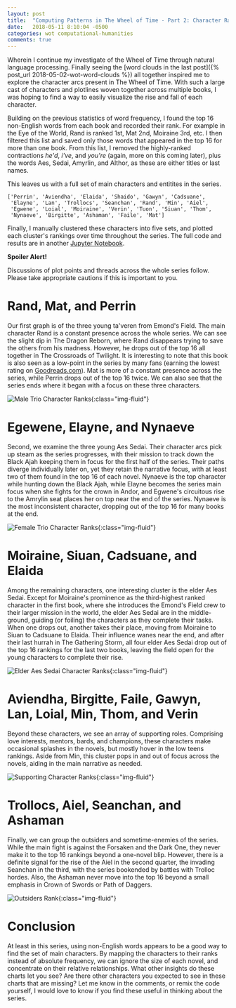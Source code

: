 ```yaml
---
layout: post
title:  "Computing Patterns in The Wheel of Time - Part 2: Character Ranking"
date:   2018-05-11 8:10:04 -0500
categories: wot computational-humanities
comments: true
---
```


Wherein I continue my investigate of the Wheel of Time through natural language
processing. Finally seeing the [word clouds in the last post]({% post_url 2018-05-02-wot-word-clouds %}) 
all together 
inspired me to explore the character arcs present in The Wheel of Time.
With such a large cast of characters and plotlines woven together across
multiple books, I was hoping to find a way to easily visualize the rise and 
fall of each character.

Building on the previous statistics of word frequency, I found the top 16 non-English
words from each book and recorded their rank. For example in the Eye of the World, Rand 
is ranked 1st, Mat 2nd, Moiraine 3rd, etc. I then filtered this list and saved only those
words that appeared in the top 16 for more than one book. From this list, I removed
the highly-ranked contractions *he'd*, *i've*, and *you're* (again, more on this 
coming later), plus the words Aes, Sedai, Amyrlin, and Althor, as these are either
titles or last names.

This leaves us with a full set of main characters and entitites in the series.

```
['Perrin', 'Aviendha', 'Elaida', 'Shaido', 'Gawyn', 'Cadsuane',
 'Elayne', 'Lan', 'Trollocs', 'Seanchan', 'Rand', 'Min', 'Aiel',
 'Egwene', 'Loial', 'Moiraine', 'Verin', 'Tuon', 'Siuan', 'Thom',
 'Nynaeve', 'Birgitte', 'Ashaman', 'Faile', 'Mat']
```

Finally, I manually clustered these characters into five sets, and 
plotted each cluster's rankings over time throughout the series. 
The full code and results are in
another [Jupyter Notebook](http://nbviewer.jupyter.org/url/mark.goadrich.com/courses/csci270s18/code/CharacterFrequencyRank.ipynb). 

**Spoiler Alert!** 

Discussions of plot points and threads across the whole series follow. Please take appropriate 
cautions if this is important to you.

# Rand, Mat, and Perrin

Our first graph is of the three young ta'veren from Emond's Field. The main character Rand is a constant 
presence across the whole series. We can see the slight dip in The Dragon Reborn,
where Rand disappears trying to save the others from his madness. However, he drops
out of the top 16 all together in The Crossroads of Twilight. It is interesting to 
note that this book is also seen as a low-point in the series by many fans (earning the
lowest rating on [Goodreads.com](https://www.goodreads.com/series/41526-the-wheel-of-time)).
Mat is more of a constant presence across the series, while Perrin drops out of the 
top 16 twice. We can also see that the series ends where it began with a focus on
these three characters.

![Male Trio Character Ranks](/assets/wot/mtrio-rank.png){:class="img-fluid"}

# Egewene, Elayne, and Nynaeve

Second, we examine the three young Aes Sedai. Their character arcs pick up steam
as the series progresses, with their mission to track down the Black Ajah
keeping them in focus for the first half of the series. Their paths diverge
individually later on, yet they retain the narrative focus, with at least two of them
found in the top 16 of each novel. Nynaeve is the top character while 
hunting down the Black Ajah, while Elayne becomes the series main focus 
when she fights for the crown in Andor, and Egwene's circuitous rise to the Amrylin
seat places her on top near the end of the series. Nynaeve is the most inconsistent
character, dropping out of the top 16 for many books at the end.

![Female Trio Character Ranks](/assets/wot/ftrio-rank.png){:class="img-fluid"}

# Moiraine, Siuan, Cadsuane, and Elaida

Among the remaining characters, one interesting cluster is the elder Aes Sedai. 
Except for Moiraine's prominence as the third-highest ranked character in the first
book, where she introduces the Emond's Field crew to their larger mission in the 
world, the elder Aes Sedai are in the middle-ground, guiding (or foiling) the 
characters as they complete their tasks. When one drops out, another takes their
place, moving from Moiraine to Siuan to Cadsuane to Elaida. Their influence
wanes near the end, and after their last hurrah in The Gathering Storm, all
four elder Aes Sedai drop out of the top 16 rankings for the last two books, 
leaving the field open for the young characters to complete their rise.

![Elder Aes Sedai Character Ranks](/assets/wot/elder-rank.png){:class="img-fluid"}

# Aviendha, Birgitte, Faile, Gawyn, Lan, Loial, Min, Thom, and Verin

Beyond these characters, we see an array of supporting roles. Comprising love interests,
mentors, bards, and champions, these characters make occasional splashes
in the novels, but mostly hover in the low teens rankings. Aside from Min, 
this cluster pops in and out of focus across the novels, aiding in the main
narrative as needed.

![Supporting Character Ranks](/assets/wot/supporting-rank.png){:class="img-fluid"}

# Trollocs, Aiel, Seanchan, and Ashaman

Finally, we can group the outsiders and sometime-enemies of the series. While the main
fight is against the Forsaken and the Dark One, they never make it to the top 16 rankings
beyond a one-novel blip. However, there is a definite signal for the rise of the Aiel 
in the second quarter, the invading Seanchan in the third, with the series bookended
by battles with Trolloc hordes. Also, the Ashaman never move into the 
top 16 beyond a small emphasis in Crown of Swords or Path of Daggers.

![Outsiders Rank](/assets/wot/outsider-rank.png){:class="img-fluid"}

# Conclusion

At least in this series, using non-English words appears to be a good way
to find the set of main characters. By mapping the characters to their 
ranks instead of absolute frequency, we can ignore the size of each novel, and
concentrate on their relative relationships. What other insights do
these charts let you see? Are there other characters you 
expected to see in these charts that are missing? Let me know in the comments, or
remix the code yourself, I would love to know if you find these useful
in thinking about the series. 